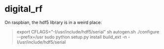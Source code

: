 # digital_rf



On raspbian, the hdf5 library is in a weird place:
> export CFLAGS="-I/usr/include/hdf5/serial"
> sh autogen.sh
> ./configure --prefix=/usr
> sudo python setup.py install build_ext -n -I/usr/include/hdf5/serial
